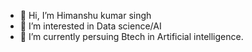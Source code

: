 - 👋 Hi, I’m Himanshu kumar singh  
- 👀 I’m interested in Data science/AI
- 🌱 I’m currently persuing Btech in Artificial intelligence.

<!---
himsingh24/himsingh24 is a ✨ special ✨ repository because its `README.md` (this file) appears on your GitHub profile.
You can click the Preview link to take a look at your changes.
--->
